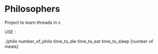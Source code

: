# Philosophers
Project to learn threads in c

USE :

./philo number_of_philo time_to_die time_to_eat time_to_sleep [number of meals]
